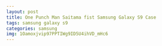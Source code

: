 ```yaml
---
layout: post
title: One Punch Man Saitama fist Samsung Galaxy S9 Case
tags: samsung galaxy s9
categories: samsung
img: 1Oamoxjvip97PPTIWg9ID5U4ihVD_mHc6
---
```

